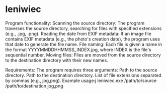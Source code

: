# leniwiec
Program functionality:
Scanning the source directory: The program traverses the source directory, searching for files with specified extensions (e.g., .jpg, .png).
Reading the date from EXIF metadata: If an image file contains EXIF metadata (e.g., the photo's creation date), the program uses that date to generate the file name.
File naming: Each file is given a name in the format YYYYMMDDHHMMSS_INDEX.jpg, where INDEX is the file's sequential number.
Moving files: Files are moved from the source directory to the destination directory with their new names.

Requirements:
The program requires three arguments:
Path to the source directory.
Path to the destination directory.
List of file extensions separated by commas (e.g., jpg,png).
Example usage:j
leniwiec.exe /path/to/source /path/to/destination jpg,png
